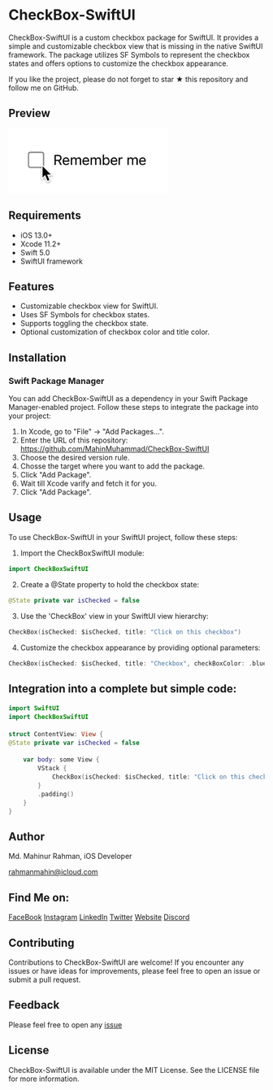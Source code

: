 # CheckBox-SwiftUI

CheckBox-SwiftUI is a custom checkbox package for SwiftUI. It provides a simple and customizable checkbox view 
that is missing in the native SwiftUI framework. The package utilizes SF Symbols to represent the checkbox states and 
offers options to customize the checkbox appearance.

If you like the project, please do not forget to star ★ this repository and follow me on GitHub.

## Preview

![preview of checkbox](/Graphics/CheckBoxDemo.gif) 

## Requirements

* iOS 13.0+
* Xcode 11.2+
* Swift 5.0
* SwiftUI framework

## Features

* Customizable checkbox view for SwiftUI.
* Uses SF Symbols for checkbox states.
* Supports toggling the checkbox state.
* Optional customization of checkbox color and title color.

## Installation

### **Swift Package Manager**

You can add CheckBox-SwiftUI as a dependency in your Swift Package Manager-enabled project. 
Follow these steps to integrate the package into your project:

1. In Xcode, go to "File" -> "Add Packages...".
2. Enter the URL of this repository: https://github.com/MahinMuhammad/CheckBox-SwiftUI
3. Choose the desired version rule.
4. Chosse the target where you want to add the package.
5. Click "Add Package".
6. Wait till Xcode varify and fetch it for you.
7. Click "Add Package".

## Usage

To use CheckBox-SwiftUI in your SwiftUI project, follow these steps:

1. Import the CheckBoxSwiftUI module:
```swift
import CheckBoxSwiftUI
```

2. Create a @State property to hold the checkbox state:
```swift
@State private var isChecked = false
```

3. Use the 'CheckBox' view in your SwiftUI view hierarchy:
```swift
CheckBox(isChecked: $isChecked, title: "Click on this checkbox")
```

4. Customize the checkbox appearance by providing optional parameters:
```swift
CheckBox(isChecked: $isChecked, title: "Checkbox", checkBoxColor: .blue, titleColor: .black)
```
## Integration into a complete but simple code:

```swift
import SwiftUI
import CheckBoxSwiftUI

struct ContentView: View {
@State private var isChecked = false

    var body: some View {
        VStack {
            CheckBox(isChecked: $isChecked, title: "Click on this checkbox")
        }
        .padding()
    }
}

```

## Author

Md. Mahinur Rahman, iOS Developer

rahmanmahin@icloud.com

## Find Me on:

[FaceBook](https://web.facebook.com/mahin5muhammad)
[Instagram](https://www.instagram.com/mahin5muhammad/)
[LinkedIn](https://www.linkedin.com/in/rahmanmahin/)
[Twitter](https://twitter.com/ImMahin)
[Website](https://mahinmuhammad.github.io/view/home.html)
[Discord](http://discordapp.com/users/Ghost_Friday#2625)


## Contributing

Contributions to CheckBox-SwiftUI are welcome! If you encounter any issues or have ideas for improvements, 
please feel free to open an issue or submit a pull request.

## Feedback

Please feel free to open any [issue](https://github.com/MahinMuhammad/CheckBoxSwiftUI/issues)

## License

CheckBox-SwiftUI is available under the MIT License. See the LICENSE file for more information.
